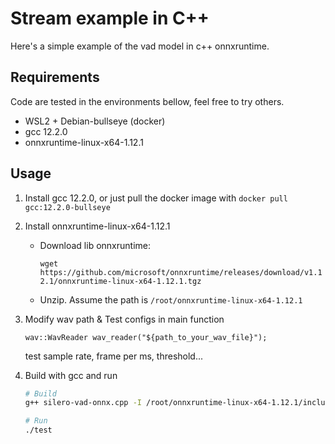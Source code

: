 # Stream example in C++

Here's a simple example of the vad model in c++ onnxruntime.



## Requirements

Code are tested in the environments bellow, feel free to try others.

- WSL2 + Debian-bullseye (docker)  
- gcc 12.2.0
- onnxruntime-linux-x64-1.12.1



## Usage

1. Install gcc 12.2.0, or just pull the docker image with `docker pull gcc:12.2.0-bullseye`

2. Install onnxruntime-linux-x64-1.12.1

   - Download lib onnxruntime: 

     `wget https://github.com/microsoft/onnxruntime/releases/download/v1.12.1/onnxruntime-linux-x64-1.12.1.tgz`

   - Unzip. Assume the path is `/root/onnxruntime-linux-x64-1.12.1`

3. Modify wav path & Test configs in main function

   `wav::WavReader wav_reader("${path_to_your_wav_file}");`

   test sample rate, frame per ms, threshold...

4. Build with gcc and run

   ```bash
   # Build
   g++ silero-vad-onnx.cpp -I /root/onnxruntime-linux-x64-1.12.1/include/ -L /root/onnxruntime-linux-x64-1.12.1/lib/ -lonnxruntime  -Wl,-rpath,/root/onnxruntime-linux-x64-1.12.1/lib/ -o test
   
   # Run
   ./test
   ```